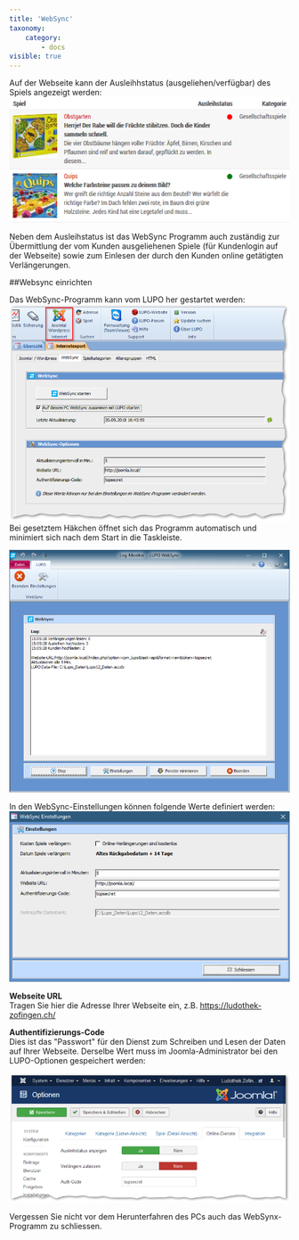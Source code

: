```yaml
---
title: 'WebSync'
taxonomy:
    category:
        - docs
visible: true
---
```


Auf der Webseite kann der Ausleihhstatus (ausgeliehen/verfügbar) des Spiels angezeigt werden:
![ausleihstatus-website](../../images/ausleihstatus-website.png)

Neben dem Ausleihstatus ist das WebSync Programm auch zuständig zur Übermittlung der vom Kunden ausgeliehenen Spiele (für Kundenlogin auf der Webseite) sowie zum Einlesen der durch den Kunden online getätigten Verlängerungen.

##Websync einrichten

Das WebSync-Programm kann vom LUPO her gestartet werden:
![internetexport-websync](../../images/internetexport-websync.png)
Bei gesetztem Häkchen öffnet sich das Programm automatisch und minimiert sich nach dem Start in die Taskleiste.

![websync](../../images/websync.png)

In den WebSync-Einstellungen können folgende Werte definiert werden:
![websync-einstellungen](../../images/websync-einstellungen.png)

**Webseite URL**  
Tragen Sie hier die Adresse Ihrer Webseite ein, z.B. https://ludothek-zofingen.ch/

**Authentifizierungs-Code**  
Dies ist das "Passwort" für den Dienst zum Schreiben und Lesen der Daten auf Ihrer Webseite. 
Derselbe Wert muss im Joomla-Administrator bei den LUPO-Optionen gespeichert werden:

![websync-online](../../images/websync-online.png)

Vergessen Sie nicht vor dem Herunterfahren des PCs auch das WebSynx-Programm zu schliessen.